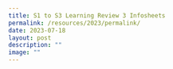 ```yaml
---
title: S1 to S3 Learning Review 3 Infosheets
permalink: /resources/2023/permalink/
date: 2023-07-18
layout: post
description: ""
image: ""
---
```

